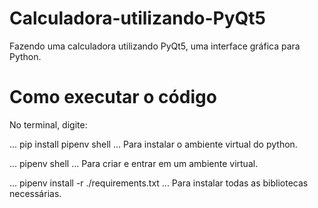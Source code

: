 # Calculadora-utilizando-PyQt5
Fazendo uma calculadora utilizando PyQt5, uma interface gráfica para Python.

# Como executar o código
No terminal, digite:

...
pip install pipenv shell
...
Para instalar o ambiente virtual do python.

...
pipenv shell
...
Para criar e entrar em um ambiente virtual.

...
pipenv install -r ./requirements.txt
...
Para instalar todas as bibliotecas necessárias.
